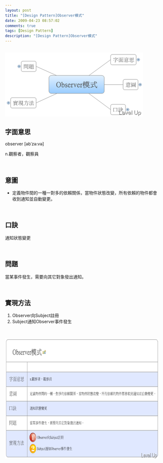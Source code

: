```yaml
---
layout: post
title: "[Design Pattern]Observer模式"
date: 2009-04-23 08:57:02
comments: true
tags: [Design Pattern]
description: "[Design Pattern]Observer模式"
---
```

<h2><img style="border-right-width: 0px; border-top-width: 0px; border-bottom-width: 0px; border-left-width: 0px" border="0" alt="image" src="\images\posts\8144\image_thumb.png" width="454" height="210" /></a> </h2>  <h2>字面意思</h2>  <p>observer [əbˈzə:və]</p>  <p>n.觀察者，觀察員</p>  <p> </p>  <h2>意圖</h2>  <ul>   <li>定義物件間的一種一對多的依賴關係，當物件狀態改變，所有依賴的物件都會收到通知並自動變更。 </li> </ul>  <p> </p>  <h2>口訣</h2>  <p>通知狀態變更</p>  <p> </p>  <h2>問題</h2>  <p>當某事件發生，需要向其它對象發出通知。</p>  <p>  </p>  <h2>實現方法</h2>  <ol>   <li>Observer向Subject註冊 </li>    <li>Subject通知Observer事件發生 </li> </ol>  <p> </p>  <p><a href="http://files.dotblogs.com.tw/larrynung/0904/03a7a54983a6_131C6/image_4.png"><img style="border-right-width: 0px; border-top-width: 0px; border-bottom-width: 0px; border-left-width: 0px" border="0" alt="image" src="\images\posts\8144\image_thumb_1.png" width="714" height="397" /></p>